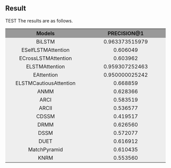 ## Result
TEST
The results are as follows.

<table>
  <tr>
    <th width=10%, bgcolor=#999999 >Models</th> 
    <th width="20%", bgcolor=#999999>PRECISION@1</th>
  </tr>
  <tr>
    <td align="center", bgcolor=#eeeeee> BiLSTM </td>
    <td align="center", bgcolor=#eeeeee> 0.963373515979 </td>
  </tr>
  <tr>
    <td align="center", bgcolor=#eeeeee> ESelfLSTMAttention </td>
    <td align="center", bgcolor=#eeeeee> 0.606049 </td>
  </tr>
  <tr>
    <td align="center", bgcolor=#eeeeee> ECrossLSTMAttention </td>
    <td align="center", bgcolor=#eeeeee> 0.603962 </td>
  </tr>
  <tr>
    <td align="center", bgcolor=#eeeeee> ELSTMAttention </td>
    <td align="center", bgcolor=#eeeeee> 0.959307252463 </td>
  </tr>
  <tr>
    <td align="center", bgcolor=#eeeeee> EAttention </td>
    <td align="center", bgcolor=#eeeeee> 0.950000025242 </td>
  </tr>
  <tr>
    <td align="center", bgcolor=#eeeeee> ELSTMCautiousAttention </td>
    <td align="center", bgcolor=#eeeeee> 0.668859 </td>
  </tr>
  <tr>
    <td align="center", bgcolor=#eeeeee> ANMM </td>
    <td align="center", bgcolor=#eeeeee> 0.628366 </td>
  </tr> 
  <tr>
    <td align="center", bgcolor=#eeeeee> ARCI </td>
    <td align="center", bgcolor=#eeeeee> 0.583519 </td>
  </tr> 
  <tr>
    <td align="center", bgcolor=#eeeeee> ARCII </td>
    <td align="center", bgcolor=#eeeeee> 0.536577 </td>
  </tr> 
  <tr>
    <td align="center", bgcolor=#eeeeee> CDSSM </td>
    <td align="center", bgcolor=#eeeeee> 0.419517 </td>
  </tr>
  <tr>
    <td align="center", bgcolor=#eeeeee> DRMM </td>
    <td align="center", bgcolor=#eeeeee> 0.626560 </td>
  </tr>
  <tr>
    <td align="center", bgcolor=#eeeeee> DSSM </td>
    <td align="center", bgcolor=#eeeeee> 0.572077 </td>
  </tr>
  <tr>
    <td align="center", bgcolor=#eeeeee> DUET </td>
    <td align="center", bgcolor=#eeeeee> 0.616912 </td>
  </tr>
  <tr>
    <td align="center", bgcolor=#eeeeee> MatchPyramid </td>
    <td align="center", bgcolor=#eeeeee> 0.610435 </td>
  </tr>
  <tr>
    <td align="center", bgcolor=#eeeeee> KNRM </td>
    <td align="center", bgcolor=#eeeeee> 0.553560 </td>
  </tr>
</table>

